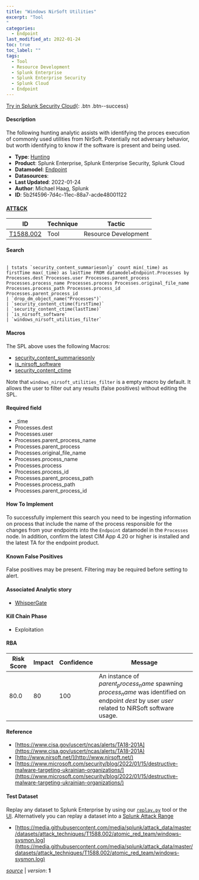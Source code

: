 ```yaml
---
title: "Windows NirSoft Utilities"
excerpt: "Tool
"
categories:
  - Endpoint
last_modified_at: 2022-01-24
toc: true
toc_label: ""
tags:
  - Tool
  - Resource Development
  - Splunk Enterprise
  - Splunk Enterprise Security
  - Splunk Cloud
  - Endpoint
---
```




[Try in Splunk Security Cloud](https://www.splunk.com/en_us/cyber-security.html){: .btn .btn--success}

#### Description

The following hunting analytic assists with identifying the proces execution of commonly used utilities from NirSoft. Potentially not adversary behavior, but worth identifying to know if the software is present and being used.

- **Type**: [Hunting](https://github.com/splunk/security_content/wiki/object-Analytic-Types)
- **Product**: Splunk Enterprise, Splunk Enterprise Security, Splunk Cloud
- **Datamodel**: [Endpoint](https://docs.splunk.com/Documentation/CIM/latest/User/Endpoint)
- **Datasources**: 
- **Last Updated**: 2022-01-24
- **Author**: Michael Haag, Splunk
- **ID**: 5b2f4596-7d4c-11ec-88a7-acde48001122


#### [ATT&CK](https://attack.mitre.org/)

| ID             | Technique        |  Tactic             |
| -------------- | ---------------- |-------------------- |
| [T1588.002](https://attack.mitre.org/techniques/T1588/002/) | Tool | Resource Development |

#### Search

```

| tstats `security_content_summariesonly` count min(_time) as firstTime max(_time) as lastTime FROM datamodel=Endpoint.Processes by Processes.dest Processes.user Processes.parent_process Processes.process_name Processes.process Processes.original_file_name Processes.process_path Processes.process_id Processes.parent_process_id 
| `drop_dm_object_name("Processes")` 
| `security_content_ctime(firstTime)` 
| `security_content_ctime(lastTime)` 
| `is_nirsoft_software` 
| `windows_nirsoft_utilities_filter`
```

#### Macros
The SPL above uses the following Macros:
* [security_content_summariesonly](https://github.com/splunk/security_content/blob/develop/macros/security_content_summariesonly.yml)
* [is_nirsoft_software](https://github.com/splunk/security_content/blob/develop/macros/is_nirsoft_software.yml)
* [security_content_ctime](https://github.com/splunk/security_content/blob/develop/macros/security_content_ctime.yml)

Note that `windows_nirsoft_utilities_filter` is a empty macro by default. It allows the user to filter out any results (false positives) without editing the SPL.

#### Required field
* _time
* Processes.dest
* Processes.user
* Processes.parent_process_name
* Processes.parent_process
* Processes.original_file_name
* Processes.process_name
* Processes.process
* Processes.process_id
* Processes.parent_process_path
* Processes.process_path
* Processes.parent_process_id


#### How To Implement
To successfully implement this search you need to be ingesting information on process that include the name of the process responsible for the changes from your endpoints into the `Endpoint` datamodel in the `Processes` node. In addition, confirm the latest CIM App 4.20 or higher is installed and the latest TA for the endpoint product.

#### Known False Positives
False positives may be present. Filtering may be required before setting to alert.

#### Associated Analytic story
* [WhisperGate](/stories/whispergate)


#### Kill Chain Phase
* Exploitation



#### RBA

| Risk Score  | Impact      | Confidence   | Message      |
| ----------- | ----------- |--------------|--------------|
| 80.0 | 80 | 100 | An instance of $parent_process_name$ spawning $process_name$ was identified on endpoint $dest$ by user $user$ related to NiRSoft software usage. |




#### Reference

* [https://www.cisa.gov/uscert/ncas/alerts/TA18-201A](https://www.cisa.gov/uscert/ncas/alerts/TA18-201A)
* [http://www.nirsoft.net/](http://www.nirsoft.net/)
* [https://www.microsoft.com/security/blog/2022/01/15/destructive-malware-targeting-ukrainian-organizations/](https://www.microsoft.com/security/blog/2022/01/15/destructive-malware-targeting-ukrainian-organizations/)



#### Test Dataset
Replay any dataset to Splunk Enterprise by using our [`replay.py`](https://github.com/splunk/attack_data#using-replaypy) tool or the [UI](https://github.com/splunk/attack_data#using-ui).
Alternatively you can replay a dataset into a [Splunk Attack Range](https://github.com/splunk/attack_range#replay-dumps-into-attack-range-splunk-server)


* [https://media.githubusercontent.com/media/splunk/attack_data/master/datasets/attack_techniques/T1588.002/atomic_red_team/windows-sysmon.log](https://media.githubusercontent.com/media/splunk/attack_data/master/datasets/attack_techniques/T1588.002/atomic_red_team/windows-sysmon.log)



[*source*](https://github.com/splunk/security_content/tree/develop/detections/endpoint/windows_nirsoft_utilities.yml) \| *version*: **1**